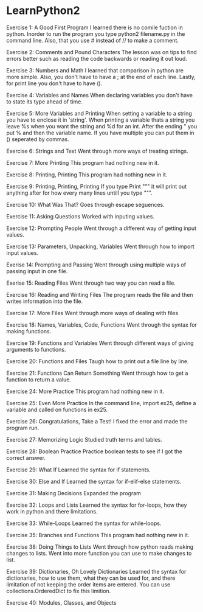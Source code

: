# LearnPython2 

Exercise 1: A Good First Program
I learned there is no comile fuction in python. Inorder to run the program
you type python2 filename.py in the command line. Also, that you use # 
instead of // to make a comment. 

Exercise 2: Comments and Pound Characters
The lesson was on tips to find errors better such as reading the code 
backwards or reading it out loud. 

Exercise 3: Numbers and Math
I learned that comparison in python are more simple. Also, you don't have 
to have a ; at the end of each line. Lastly, for print line you don't have 
to have (). 

Exercise 4: Variables and Names
When declaring variables you don't have to state its type ahead of time. 

Exercise 5: More Variables and Printing
When setting a variable to a string you have to enclose it in 'string'. 
When printing a variable thats a string you leave %s when you want the 
string and %d for an int. After the ending " you put % and then the 
variable name. If you have multiple you can put them in () seperated by 
commas. 

Exercise 6: Strings and Text
Went through more ways of treating strings.

Exercise 7: More Printing
This program had nothing new in it. 

Exercise 8: Printing, Printing
This program had nothing new in it. 

Exercise 9: Printing, Printing, Printing
If you type Print """ it will print out anything after for how every many lines untill you type """.

Exercise 10: What Was That?
Goes through escape seguences.

Exercise 11: Asking Questions
Worked with inputing values.

Exercise 12: Prompting People
Went through a different way of getting input values.

Exercise 13: Parameters, Unpacking, Variables
Went through how to import input values.

Exerise 14: Prompting and Passing
Went through using multiple ways of passing input in one file.

Exerise 15: Reading Files
Went through two way you can read a file.

Exercise 16: Reading and Writing Files
The program reads the file and then writes information into the file.

Exercise 17: More Files
Went through more ways of dealing with files

Exercise 18: Names, Variables, Code, Functions
Went through the syntax for making functions.

Exercise 19: Functions and Variables
Went through different ways of giving arguments to functions. 

Exercise 20: Functions and Files
Taugh how to print out a file line by line.

Exercise 21: Functions Can Return Something
Went through how to get a function to return a value.

Exercise 24: More Practice 
This program had nothing new in it.

Exercise 25: Even More Practice
In the command line, import ex25, define a variable and called on functions in ex25. 

Exercise 26: Congratulations, Take a Test!
I fixed the error and made the program run.

Exercise 27: Memorizing Logic
Studied truth terms and tables. 

Exercise 28: Boolean Practice
Practice boolean tests to see if I got the correct answer.

Exercise 29: What If
Learned the syntax for if statements. 

Exercise 30: Else and If
Learned the syntax for if-elif-else statements.

Exercise 31: Making Decisions
Expanded the program

Exercise 32: Loops and Lists
Learned the syntax for for-loops, how they work in python and there limitations.

Exercise 33: While-Loops
Learned the syntax for while-loops. 

Exercise 35: Branches and Functions
This program had nothing new in it.

Exercise 38: Doing Things to Lists
Went through how python reads making changes to lists. Went into more 
function you can use to make changes to list.

Exercise 39: Dictionaries, Oh Lovely Dictionaries
Learned the syntax for dictionaries, how to use them, what they can be used for, and there limitation of not keeping the order items are entered. You can use collections.OrderedDict to fix this limition. 

Exercise 40: Modules, Classes, and Objects

